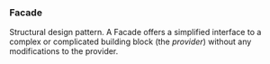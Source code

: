 ### Facade

Structural design pattern. A Facade offers a simplified interface to a complex
or complicated building block (the _provider_) without any modifications to the provider.

